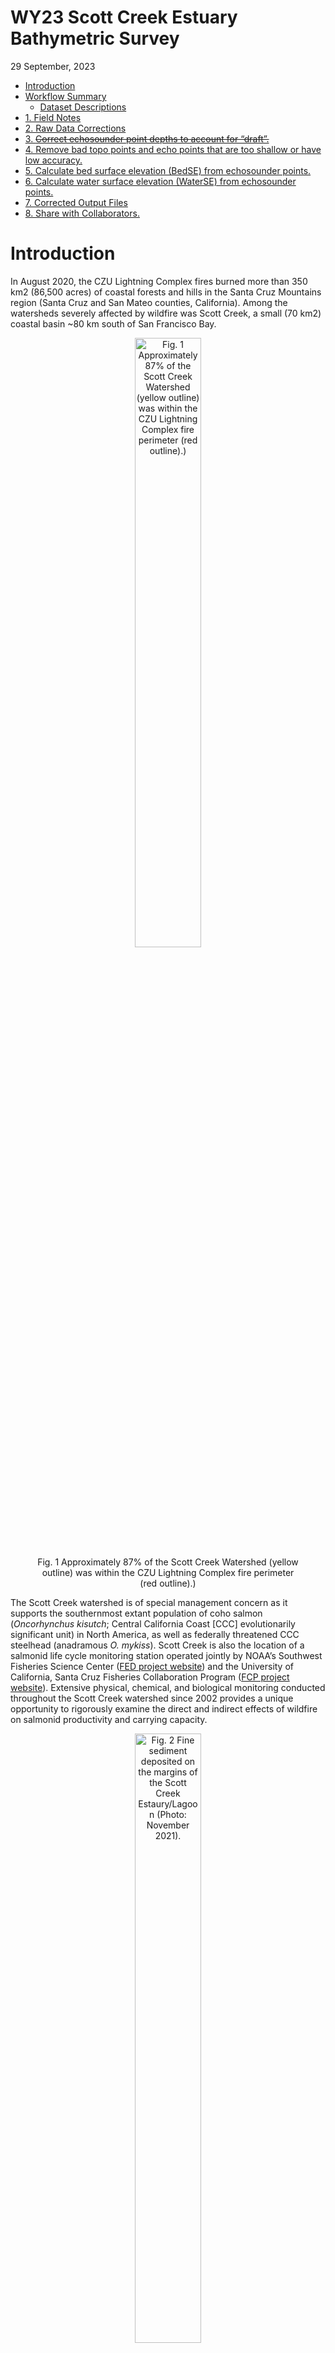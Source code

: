 WY23 Scott Creek Estuary Bathymetric Survey
================
29 September, 2023

- [Introduction](#introduction)
- [Workflow Summary](#workflow-summary)
  - [Dataset Descriptions](#dataset-descriptions)
- [1. Field Notes](#1-field-notes)
- [2. Raw Data Corrections](#2-raw-data-corrections)
- [3. ~~Correct echosounder point depths to account for
  “draft”.~~](#3-correct-echosounder-point-depths-to-account-for-draft)
- [4. Remove bad topo points and echo points that are too shallow or
  have low
  accuracy.](#4-remove-bad-topo-points-and-echo-points-that-are-too-shallow-or-have-low-accuracy)
- [5. Calculate bed surface elevation (BedSE) from echosounder
  points.](#5-calculate-bed-surface-elevation-bedse-from-echosounder-points)
- [6. Calculate water surface elevation (WaterSE) from echosounder
  points.](#6-calculate-water-surface-elevation-waterse-from-echosounder-points)
- [7. Corrected Output Files](#7-corrected-output-files)
- [8. Share with Collaborators.](#8-share-with-collaborators)

<!-- README.md is generated from README.Rmd. Please edit that file -->

# Introduction

In August 2020, the CZU Lightning Complex fires burned more than 350 km2
(86,500 acres) of coastal forests and hills in the Santa Cruz Mountains
region (Santa Cruz and San Mateo counties, California). Among the
watersheds severely affected by wildfire was Scott Creek, a small (70
km2) coastal basin ~80 km south of San Francisco Bay.

<center>

<figure>
<img src="Figures/CZU_perim_SCWatershed_crop_20210426.jpg"
style="width:50.0%"
alt="Fig. 1 Approximately 87% of the Scott Creek Watershed (yellow outline) was within the CZU Lightning Complex fire perimeter (red outline).)" />
<figcaption aria-hidden="true">Fig. 1 Approximately 87% of the Scott
Creek Watershed (yellow outline) was within the CZU Lightning Complex
fire perimeter (red outline).)</figcaption>
</figure>

</center>

The Scott Creek watershed is of special management concern as it
supports the southernmost extant population of coho salmon
(*Oncorhynchus kisutch*; Central California Coast \[CCC\] evolutionarily
significant unit) in North America, as well as federally threatened CCC
steelhead (anadramous *O. mykiss*). Scott Creek is also the location of
a salmonid life cycle monitoring station operated jointly by NOAA’s
Southwest Fisheries Science Center ([FED project
website](https://www.fisheries.noaa.gov/west-coast/science-data/landscape-and-seascape-ecology-research-california-salmon))
and the University of California, Santa Cruz Fisheries Collaboration
Program ([FCP project
website](https://fisheries.ucsc.edu/research-teams/scott-creek/)).
Extensive physical, chemical, and biological monitoring conducted
throughout the Scott Creek watershed since 2002 provides a unique
opportunity to rigorously examine the direct and indirect effects of
wildfire on salmonid productivity and carrying capacity.

<center>

<figure>
<img src="Figures/Lagoon_lookingUS_20211130.jpg" style="width:50.0%"
alt="Fig. 2 Fine sediment deposited on the margins of the Scott Creek Estaury/Lagoon (Photo: November 2021)." />
<figcaption aria-hidden="true">Fig. 2 Fine sediment deposited on the
margins of the Scott Creek Estaury/Lagoon (Photo: November
2021).</figcaption>
</figure>

</center>

Water Year 2023 (WY23) had large flushing flows which moved large
amounts of sediment throughout the mainstem. We believe course sediment
reached the Scott Creek Estuary/Lagoon whereas most fine sediment
reached the area in WY2022 (right figure shows fine sediment deposition
in the estuary 30 November 2021). This repository focuses on data
collected on 22 September 2023 in the Scott Creek Estuary/Lagoon and a
separate repository is dedicated to the [WY2022
data](https://github.com/RMBond/ScottCreek-WY22_LagoonBathymetry). Our
goal was to survey the estuary using RTK GPS and create a bathymetric
surface. Ultimately we hope to track how this habitat changes over time
and answer the question “How much has the Scott Creek estuary/lagoon
filled in with fine sediment and re-scoured compared to pre-fire
conditions?”.

# Workflow Summary

The general workflow is:

1.  Collect topo and echo sounder points.

2.  Extract data from the R10s ~~and correct raw data with OPUS
    output~~.

3.  ~~Correct echosounder point depths to account for “draft”~~ (Done).

4.  Remove bad topo points and echo points that are too shallow or have
    low accuracy.

5.  Calculate bed surface elevation (BedSE) from echosunder points
    (Note: topo points are corrected in step 4).

6.  Calculate water surface elevation (WaterSE) from echosounder points.

7.  Make Corrected Output Files.

8.  Share with collaborators.

<br>

## Dataset Descriptions

The <span style="color:purple">*Data*</span> folder contains all of the
rtk datasets used in this repository. The raw and output datasets can be
found in their corresponding folders.

*Uncorrected* Base Station Files:

1.  The
    <span style="color:purple">*Raw_Data/Scott_Blue_230922.csv*</span>
    datafile contiants the keyed in base station point (based on WY22
    OPUS correction, see field notes below).

2.  The <span style="color:purple">*OPUS/727726251.o*</span> datafile is
    the *uncorrected* base station RINEX file that can be submitted to
    OPUS for double checking the correction.

*Uncorrected* Rover Files:

3.  The
    <span style="color:purple">*Raw_Data/Scott_Grn_230922.csv*</span>
    datafile consists of the *uncorrected* green rover topo points.

4.  The echosounder points were broken into *two* job files to reduce
    file size (this was a challenge in WY22).
    <span style="color:purple">*Scott_Red_230922.csv*</span> and
    <span style="color:purple">*Scott_Red2_230922.csv*</span> datafiles
    consists of the *uncorrected* red rover topo and echosounder points.
    The depth and accuracy fields were extracted by L. Harrison using
    Trimble Business Center software.

<span style="color:blue">*Corrected*</span> Rover Files:

5.  The
    <span style="color:purple">*Output_Data/OUT.FullDataset_Corrected_20230929*</span>
    datafile is the full (all rtk points) dataset. It can be used as a
    starting point for any analysis.

6.  The
    <span style="color:purple">*Output_Data/OUT.BedSurface_Corrected_20230929*</span>
    datafile is the bed surface input file (topo, wse, and echosounder
    point) for making TIN and raster files. Note the WaterSE column has
    been removed (not needed).

7.  The
    <span style="color:purple">*Output_Data/OUT.WaterSurface_Corrected_20230929*</span>
    datafile is the water surface input file (wse and echosounder point)
    for making TIN and raster files. Note the BedSE column has been
    removed (not needed).

<br>

# 1. Field Notes

On 22 September 2023, R. Bond and A. Hay surveyed the estuary with three
RTK units (Trimble R10’s). Each unit has its own raw data file
(described above) which are used in the workflow (steps above). A
google-drive folder with a scan of the field notebook and photos can be
found
[here](https://drive.google.com/drive/u/1/folders/1JAJvtO_taK0N5950DzGwYt7C-WTqHhzp).

<img align="Right" width="300" height="400" src="Figures/20230922_BaseonCP02.jpg">

Survey Notes:

- Survey Units: Meters.

- Horizontal Datum: NAD83 10 North.

- Vertical Datum: Conus GEOID12A.

- Survey extent: Scott Creek State Beach inland to Queseria Creek
  confluence. Most topo points were collected from the beach to the
  north marsh area (bad signal just upstream of the Lagoon PIT antenna
  array). Echosounder points focused on the main channel from the beach
  (downstream side of Hwy 1 bridge) to Queseria Creek confluence.

- Blue Unit - Base station.

  - Settup on ESA CP02 and ran for ~5 hours (same point as WY22).
  - Antenna height to quick release = 1.5m.
  - Job Name: Scott_blue_230922.
  - “Keyed in” base coordinates based on WY22 OPUS correction and 1cm
    added to elevation (Z) to account for slightly different GEOID
    models (OPUS used CONUS2018 and we used CONUS2012)
    - N = 4099614.797m
    - E = 568610.850m
    - Z = 8.382m

- Green Unit - Rover collecting topo points

  - Antenna height to quick release = 2.0m (one rod = 1.05m).
  - Job Name: Scott_grn_230922.
  - Shot to ESA CP01 for check point.
  - Started topo survey at point \#7.
  - Raw Data Corrections:
    - Delete points 793 (bad wse).

- Red Unit - Rover collecting echosounder points (Sonarmite; wet areas
  with depth).

  - Antenna height to quick release = 1.252m.
  - Job Name: Scott_red_230922.
  - Sounder depth in water (a.k.a. “Draft”) = 0.27m.
  - Code = echo.
  - Job 1: Started at point number 1000 and stoped at point 5446.
  - Job 2: Started st point number 5500 and stoped at point 7022. (Used
    same antenna height and draft as Job 1).
  - Draft was keyed into the unit so Trimble dusiness Center software
    applied this amoutn to the depth measurments. Therefore the draft
    correcting step is not needed.

- Survey Codes:

  - levee - top of levee.
  - topo - combination of wet and dry topographic points.
  - rock - armouring at Hwy 1 bridge (“Jacks”)
  - wse - Water Surface Elevation at the edge of bank (transition from
    wet to dry).
  - echo - wet echosounder point (need to incorperate depth measurments
    to elevation to get BSE).

- The mouth was open during the survey (so reffering to estuary rather
  than lagoon). Mouth runs north to blufs and spills onto the reef.
  There is a mudstone ledge that is acting as an elevation control
  (despite water being able to still flow out). The wetted area and
  depth looks comparable to previous water years. The mouth *finally*
  closed on 26 September 2023.

- The North Marsh and South Pond were wet during the survey (pre-fire
  times this was rare in the late summer).

<br>

# 2. Raw Data Corrections

When starting the base station we “keyed in” the point using WY22 OPUS
correction (coordinates above).

<br>

``` r

#Load packages
library(ggplot2)
library(dplyr)
library(lubridate)
library(patchwork)

options(digits = 10) #Global option so you can see the entire number for Northings and Eastings.


#### Goal: Correct raw data with OPUS correction.

#Read in RTK files
Green.dat <- read.csv('Data/Raw_Data/Scott_Grn_230922.csv', sep = ",", header = T) # Topo points (796 obs, 5 var).
Red1.dat <- read.csv('Data/Raw_Data/Scott_Red_230922.csv', sep = ",", header = T) # Echosounder points (4450 obs, 21 var).
Red2.dat <- read.csv('Data/Raw_Data/Scott_Red2_230922.csv', sep = ",", header = T) # Echosounder points (1523 obs, 21 var).

#Join Echosounder points together and remove extra columns
Red.dat <- full_join(Red1.dat, Red2.dat) %>% 
  select(-GPSweek, -Seconds, -SurvMeth, -NumSat, -PDOP, -HDOP, -VDOP, -RMS, -NumPosUsed, -Latency, 
         -Battery.Voltage, -Quality, -Flags)#5972obs of 8 var.

#Make sure the data are loaded correctly
str(Green.dat)
str(Red.dat) #Looks Good.

#OPUS Correction wasn't applied (needed) for this survey.

# #Topo Points:
# Green.opus <- Green.dat %>% 
#   mutate(North_cor = North + 6.557,
#          East_cor = East - 3.309,
#          Elevation_cor = Elevation - 2.348) %>% 
#   select(Point, North_cor, East_cor, Elevation_cor, Code) # 359 Obs of 5 var.
#       
# #Echosounder Points:
# Red.opus <- Red.dat %>% 
#   mutate(North_cor = North + 6.557,
#          East_cor = East - 3.309,
#          Elevation_cor = Elevation - 2.348) %>% # Apply OPUS correction
#   select(Point, North_cor, East_cor, Elevation_cor, Depth, Code, VertPrec) #Note: Elevation and Depth are adjusted further below. # 11772 obs of 7 var.
#   
  
```

<br>

# 3. ~~Correct echosounder point depths to account for “draft”.~~

<img align="Right" width="300" height="300" src="Figures/Draft.jpg">

The sounding instrument is mounted slightly into the water. This little
bit of depth, known as “draft”, typically needs to be added to all of
the depth values to get total water depth (d in figure to the right).
NOTE DRAFT WAS KEYED INTO THE TSC3 AND HAS ALREADY BEEN APPLIED TO THE
DEPTH POINTS. THEREFORE THIS STEP IS SKIPPED FOR THIS YEAR’S SURVEY.

# 4. Remove bad topo points and echo points that are too shallow or have low accuracy.

Point filters:

- Topo points were removed based on fieldnotes.

- Echosounder points were removed based on a vertical precision
  threshold = 0.03cm and sounding depths less than 0.4m (the shallowest
  depth a return could be detected by the sonarmite).

``` r

#### Goal: Correct topo and echosounder points based on field notes and echo sounder point accuracy.

#Topo points:
Green.cor <- Green.dat %>%
  mutate(BedSE = Elevation) %>% #Renaming since these topos are bed surface elevation.
  select(-Elevation) %>%        #Removing old named column.
  filter(Pt.name != "BASE",
         Pt.name != 793)  #Remove two points (795 obs of 5 var).

#Corrected topo point dataset:
# write.table(Green.cor, file = 'Data/Output_Data/OUT.Green_Corrected_20230929.csv', sep = ',', row.names = F)

#Remove echosounder points based on vertical precision threshold of 0.03m and depths less than 0.4m.
Red.cor <- Red.dat %>% 
  filter(Code == "echo",  #Remove non-echo points. #5969 obs
         VertPrec < 0.03, #Remove points based on vertical precision threshold #5507 obs
         Depth > 0.4) #Remove shallow points #5393 obs

#5393 obs of 8 var.
```

# 5. Calculate bed surface elevation (BedSE) from echosounder points.

BedSE = OPUS corrected elevation + draft corrected depth.

``` r

####Goal: Combine elevations with depth to get BedSE.

Red.cor2 <- Red.cor %>%
  mutate(BedSE = Elevation + Depth)

#5393 obs. of 9 var.
```

# 6. Calculate water surface elevation (WaterSE) from echosounder points.

Water SE (for the echosounder points) = Elevation - draft (0.27m).

- Echosounder points can be used as water surface elevation refrences
  (i.e., Z point used in water surface TIN).

- “wse” points (collected by the green rover) indicated the wetted
  margin on the bank (i.e., X,Y,Z can be used in bed and water surface
  TINs). The wse points are important for creating the wetted boundary
  within the lagoon.

``` r

Red.cor3 <- Red.cor2 %>% 
  mutate(WaterSE = Elevation - 0.27) %>% 
  select(Pt.name, North, East, BedSE, WaterSE, Depth, Code, VertPrec) #remove old elevation column.

#5393 obs. of 8 var.

#Corrected echosounder dataset:
# write.table(Red.cor3, file = 'Data/Output_Data/OUT.Red_Corrected_20221005.csv', sep = ',', row.names = F)
```

# 7. Corrected Output Files

``` r

####Goal: Join the RTK data together into a single dataset.

#Pull out topo WSE points and put them into the WaterSE column.
Green.cor.wse <- Green.cor %>%
  filter(Code == "wse") %>% 
  mutate(WaterSE = BedSE) # Make bed = water surface elevation since this is the wetted margin (used for water surface layer TIN below).
#91 obs of 6 var.

Green.cor.topo <- Green.cor %>%
  filter(Code != "wse") #704 obs of 5 var.

Green.join <- full_join(Green.cor.topo, Green.cor.wse) #rejoin topo points #795 obs of 6 var.

#### OUTPUT - Full Dataset Output ####
RTKData <- full_join(Green.join, Red.cor3) %>% 
  select(Pt.name, North, East, BedSE, WaterSE, Depth, Code, VertPrec) #join topo and echosounder points #6188 obs of 8 var.

#Full corrected dataset:
# write.table(RTKData, file = 'Data/Output_Data/OUT.FullDataset_Corrected_20230929.csv', sep = ',', row.names = F)

####  OUTPUT - Bed Surface TIN layer ####
BedData <- RTKData %>%
  filter(Code != "cp01") %>% #removing extra points that only matter to the base settup.
  select(North, East, BedSE, Code, Pt.name, VertPrec) #Don't need these columns for bed TIN.
  
#6186 obs of 6 var.
  
#Bed Surface Points Only (Topo, echo, and wse = basic channel bed TIN for making ArcMap raster)
# write.table(BedData, file = 'Data/Output_Data/OUT.BedSurface_Corrected_20230929.csv', sep = ',', row.names = F)

####  OUTPUT - Water Surface TIN layer ####

WaterData <- RTKData %>%
  filter(Code == "wse"| Code == "echo") %>% #only water points.
  select(North, East, WaterSE, Code, Pt.name, VertPrec) #5484 of 6 var.

#Water Surface Points Only (wse and echo = basic water surface TIN for visualizing depths in ArcMap raster)
# write.table(WaterData, file = 'Data/Output_Data/OUT.WaterSurface_Corrected_20230929.csv', sep = ',', row.names = F)
```

Some summaries:

``` r
#Goal: Summarise point types and range of depths.

RTKData.sum <- RTKData %>%
  filter(Code != "cp01") %>% 
  group_by(Code) %>% 
  summarise(n())

Depth.plot <- ggplot(RTKData, aes( x = Depth)) +
  geom_histogram(binwidth = .25)+
  theme_classic() +
  scale_x_continuous("Depth (m)", limits = c(0.25,2.5), expand = c(0,0))
# ggsave("Figures/Depth_Histogram_20230929.jpg", width = 5, height = 3, units = "in", dpi = 650, device = "jpg")
```

<center>

<figure>
<img src="Figures/Depth_Histogram_20230929.jpg" style="width:50.0%"
alt="Fig. X Histogram of echosounder depths after post-processing (Min = 1.66ft, Max =5.8ft )." />
<figcaption aria-hidden="true">Fig. X Histogram of echosounder depths
after post-processing (Min = 1.66ft, Max =5.8ft ).</figcaption>
</figure>

</center>

# 8. Share with Collaborators.

Share with CSUMB.
